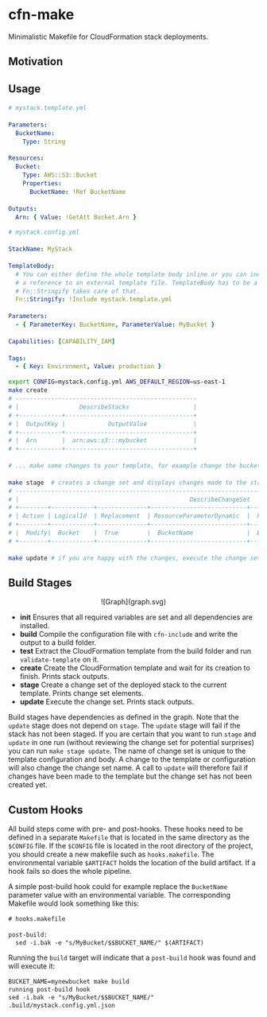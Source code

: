 # cfn-make

Minimalistic Makefile for CloudFormation stack deployments.

## Motivation

## Usage

```yaml
# mystack.template.yml

Parameters:
  BucketName:
    Type: String

Resources:
  Bucket:
    Type: AWS::S3::Bucket
    Properties:
      BucketName: !Ref BucketName

Outputs:
  Arn: { Value: !GetAtt Bucket.Arn }
```

```yaml
# mystack.config.yml

StackName: MyStack

TemplateBody:
  # You can either define the whole template body inline or you can include
  # a reference to an external template file. TemplateBody has to be a string,
  # Fn::Stringify takes care of that.
  Fn::Stringify: !Include mystack.template.yml

Parameters:
  - { ParameterKey: BucketName, ParameterValue: MyBucket }

Capabilities: [CAPABILITY_IAM]

Tags:
  - { Key: Environment, Value: production }
```

```bash
export CONFIG=mystack.config.yml AWS_DEFAULT_REGION=us-east-1
make create
# ---------------------------------------------------
# |                 DescribeStacks                  |
# +------------+------------------------------------+
# |  OutputKey |            OutputValue             |
# +------------+------------------------------------+
# |  Arn       |  arn:aws:s3:::mybucket             |
# +------------+------------------------------------+

# ... make some changes to your template, for example change the bucket name

make stage  # creates a change set and displays changes made to the stack
# ------------------------------------------------------------------------------------------------------------------
# |                                                DescribeChangeSet                                               |
# +--------+------------+--------------+---------------------------+---------------------------+-------------------+
# | Action | LogicalId  | Replacement  | ResourceParameterDynamic  |  ResourceParameterStatic  |       Type        |
# +--------+------------+--------------+---------------------------+---------------------------+-------------------+
# |  Modify|  Bucket    |  True        |  BucketName               |  BucketName               |  AWS::S3::Bucket  |
# +--------+------------+--------------+---------------------------+---------------------------+-------------------+

make update # if you are happy with the changes, execute the change set
```

## Build Stages

<p align="center">
![Graph](graph.svg)
</p>

* **init** Ensures that all required variables are set and all dependencies are installed.
* **build** Compile the configuration file with `cfn-include` and write the output to a build folder.
* **test** Extract the CloudFormation template from the build folder and run `validate-template` on it.
* **create** Create the CloudFormation template and wait for its creation to finish. Prints stack outputs.
* **stage** Create a change set of the deployed stack to the current template. Prints change set elements.
* **update** Execute the change set. Prints stack outputs.

Build stages have dependencies as defined in the graph. Note that the `update` stage does not depend on `stage`. The `update` stage will fail if the stack has not been staged. If you are certain that you want to run `stage` and `update` in one run (without reviewing the change set for potential surprises) you can run `make stage update`. The name of change set is unique to the template configuration and body. A change to the template or configuration will also change the change set name. A call to `update` will therefore fail if changes have been made to the template but the change set has not been created yet.

## Custom Hooks

All build steps come with pre- and post-hooks. These hooks need to be defined in a separate `Makefile` that is located in the same directory as the `$CONFIG` file. If the `$CONFIG` file is located in the root directory of the project, you should create a new makefile such as `hooks.makefile`. The environmental variable `$ARTIFACT` holds the location of the build artifact. If a hook fails so does the whole pipeline.

A simple post-build hook could for example replace the `BucketName` parameter value with an environmental variable. The corresponding Makefile would look something like this:

```make
# hooks.makefile

post-build:
  sed -i.bak -e "s/MyBucket/$$BUCKET_NAME/" $(ARTIFACT)
```

Running the `build` target will indicate that a `post-build` hook was found and will execute it:

```
BUCKET_NAME=mynewbucket make build
running post-build hook
sed -i.bak -e "s/MyBucket/$$BUCKET_NAME/" .build/mystack.config.yml.json
```
